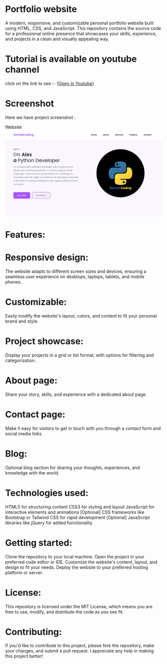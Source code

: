 # Portfolio website
A modern, responsive, and customizable personal portfolio website built using HTML, CSS, and JavaScript. This repository contains the source code for a professional online presence that showcases your skills, experience, and projects in a clean and visually appealing way.

# Tutorial is available on youtube channel 
click on the link to see :- ([Open in Youtube]())

# Screenshot
Here we have project screenshot :


Website
![screenshot](website.png)

# Features:

# Responsive design: 
The website adapts to different screen sizes and devices, ensuring a seamless user experience on desktops, laptops, tablets, and mobile phones.

# Customizable: 
Easily modify the website's layout, colors, and content to fit your personal brand and style.

# Project showcase: 
Display your projects in a grid or list format, with options for filtering and categorization.

# About page: 
Share your story, skills, and experience with a dedicated about page.

# Contact page:
Make it easy for visitors to get in touch with you through a contact form and social media links.

# Blog: 
Optional blog section for sharing your thoughts, experiences, and knowledge with the world.

# Technologies used:

HTML5 for structuring content
CSS3 for styling and layout
JavaScript for interactive elements and animations
[Optional] CSS frameworks like Bootstrap or Tailwind CSS for rapid development
[Optional] JavaScript libraries like jQuery for added functionality

# Getting started:

Clone the repository to your local machine.
Open the project in your preferred code editor or IDE.
Customize the website's content, layout, and design to fit your needs.
Deploy the website to your preferred hosting platform or server.

# License:

This repository is licensed under the MIT License, which means you are free to use, modify, and distribute the code as you see fit.

# Contributing:

If you'd like to contribute to this project, please fork the repository, make your changes, and submit a pull request. I appreciate any help in making this project better!
